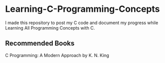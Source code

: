 # Learning-C-Programming-Concepts
I made this repository to post my C  code and document my progress while Learning All Programming Concepts with C. 

## Recommended Books 

 C Programming: A Modern Approach by K. N. King


